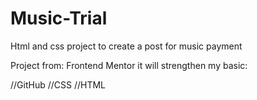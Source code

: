 # Music-Trial
Html and css project to create a post for music payment

Project from: Frontend Mentor
it will strengthen my basic:

//GitHub
//CSS
//HTML


